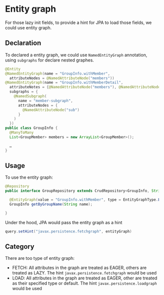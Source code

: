 # Entity graph

For those lazy init fields, to provide a hint for JPA to load those fields, we could use entity graph.

## Declaration 

To declared a entity graph, we could use `NamedEntityGraph` annotation, using `subgraphs` for declare nested graphes.

```java
@Entity
@NamedEntityGraph(name = "GroupInfo.withMember",
  attributeNodes = @NamedAttributeNode("members"))
@NamedEntityGraph(name = "GroupInfo.withMemberDetail",
  attributeNotes = {@NamedAttributeNode("members"), @NamedAttributeNode("children")},
  subgraphs = {
    @NamedSubgraph(
      name = "member-subgraph",
      attributeNodes = {
        @NamedAttributeNode("sub")
      }
    )
  })
public class GroupInfo {
  @ManyToMany
  List<GroupMember> members = new ArrayList<GroupMember>();

  …
}
```

## Usage

To use the entity graph:

```java
@Repository
public interface GroupRepository extends CrudRepository<GroupInfo, String> {

  @EntityGraph(value = "GroupInfo.withMember", type = EntityGraphType.LOAD)
  GroupInfo getByGroupName(String name);

}
```

Under the hood, JPA would pass the entity graph as a hint 
```java
query.setHint("javax.persistence.fetchgraph", entityGraph)
```

## Category

There are too type of entity graph:

- FETCH: All attributes in the graph are treated as EAGER, others are treated as LAZY. The hint `javax.persistence.fetchgraph` would be used
- LOAD: All attributes in the graph are treated as EAGER, other are treated as their specified type or default. The hint `javax.persistence.loadgraph` would be used
